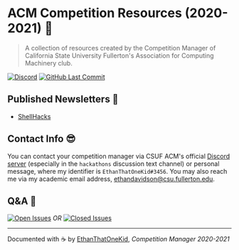 # ACM Competition Resources (2020-2021) 👾

> A collection of resources created by the Competition Manager of California State University Fullerton's Association for Computing Machinery club.

[![Discord](https://img.shields.io/discord/710225099923521558)][discord-invite]
[![GitHub Last Commit](https://img.shields.io/github/last-commit/ethanthatonekid/acm-competition-manager)](https://github.com/ethanthatonekid/acm-competition-manager/commits)

## Published Newsletters 📰

- [ShellHacks](newsletters/ShellHacks.md)

## Contact Info 😎

You can contact your competition manager via CSUF ACM's official [Discord server][discord-invite] (especially in the `hackathons` discussion text channel) or personal message, where my identifier is `EthanThatOneKid#3456`. You may also reach me via my academic email address, [ethandavidson@csu.fullerton.edu](mailto:ethandavidson@csu.fullerton.edu).

## Q&A 🧠

[![Open Issues][ask-a-question-badge]][create-issue]
_OR_
[![Closed Issues][read-answered-questions-badge]][closed-issues]

---

Documented with ☕ by [EthanThatOneKid](http://ethandavidson.com/), _Competition Manager 2020-2021_

[discord-invite]: https://discord.gg/27Ke9ax
[create-issue]: ../../issues/new?assignees=EthanThatOneKid&labels=question&template=question.md&title=%5BQUESTION%5D
[closed-issues]: ../../issues?q=is%3Aissue+is%3Aclosed+sort%3Aupdated-desc
[ask-a-question-badge]: https://img.shields.io/github/issues-raw/ethanthatonekid/acm-competition-manager?label=💬%20Ask%20a%20Question
[read-answered-questions-badge]: https://img.shields.io/github/issues-closed-raw/ethanthatonekid/acm-competition-manager?label=📚%20Read%20Answered%20Questions
